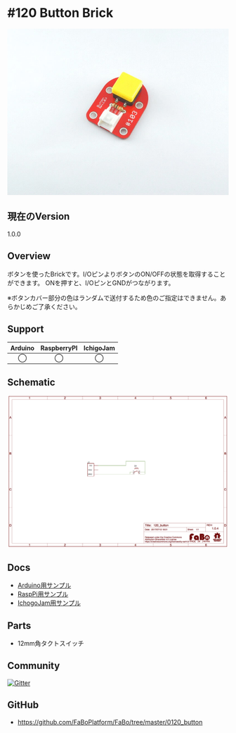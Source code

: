 # #120 Button Brick

![](./img/120_button.jpg)

<!--COLORME-->

## 現在のVersion
1.0.0

## Overview
ボタンを使ったBrickです。I/OピンよりボタンのON/OFFの状態を取得することができます。
ONを押すと、I/OピンとGNDがつながります。

※ボタンカバー部分の色はランダムで送付するため色のご指定はできません。あらかじめご了承ください。

## Support
|Arduino|RaspberryPI|IchigoJam|
|:--:|:--:|:--:|
|◯|◯|◯|

## Schematic
![](./img/120_button_sch.png)

## Docs

* [Arduino用サンプル](http://docs.fabo.io/fabo/arduino/brick_analog/120_brick_analog_button.html)
* [RaspPi用サンプル](http://docs.fabo.io/fabo/rasppi/brick_analog/120_brick_analog_button.html)
* [IchogoJam用サンプル](http://docs.fabo.io/fabo/ichigojam/brick_analog/120_brick_analog_button.html)

## Parts
- 12mm角タクトスイッチ

## Community
<a href="https://gitter.im/FaBoPlatform/Lobby" target="_blank"><img src="https://badges.gitter.im/gitterHQ/developers.svg" alt="Gitter"></a>

## GitHub
- https://github.com/FaBoPlatform/FaBo/tree/master/0120_button
